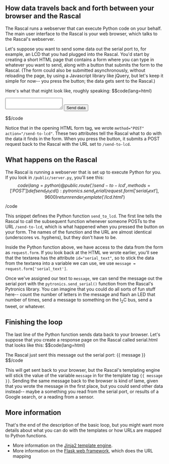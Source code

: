 ## How data travels back and forth between your browser and the Rascal ##

The Rascal runs a webserver that can execute Python code on your behalf. The main user interface to the Rascal is your web browser, which talks to the Rascal's webserver.

Let's suppose you want to send some data out the serial port to, for example, an LCD that you had plugged into the Rascal. You'd start by creating a short HTML page that contains a form where you can type in whatever you want to send, along with a button that submits the form to the Rascal. (The form could also be submitted asynchronously, without reloading the page, by using a Javascript library like jQuery, but let's keep it simple for now-- you press the button; the data gets sent to the Rascal.)

Here's what that might look like, roughly speaking:
$$code(lang=html)
<html>
<head>
    <title>Rascal demo</title>
</head>
<body>
    <form id="serial_form" method="POST" action="send-to-lcd">
        <textarea id="serial_text" name="serial_text" type="textarea"></textarea>
        <button type="submit" alt="Send serial data">
            Send data
        </button>
    </form>
</body>
</html>
$$/code

Notice that in the opening HTML form tag, we wrote <code>method="POST" action="/send-to-lcd"</code>. These two attributes tell the Rascal what to do with the data it finds in the form. When you press the button, it submits a POST request back to the Rascal with the URL set to <code>/send-to-lcd</code>.

## What happens on the Rascal ##

The Rascal is running a webserver that is set up to execute Python for you. If you look in <code>/public/server.py</code>, you'll see this:
$$code(lang=python)
@public.route('/send-to-lcd', methods=['POST'])
def send_to_lcd():
    pytronics.send_serial(request.form['serial_text'], 9600)
    return render_template('/lcd.html')
$$/code

This snippet defines the Python function <code>send_to_lcd</code>. The first line tells the Rascal to call the subsequent function whenever someone POSTs to the URL <code>/send-to-lcd</code>, which is what happened when you pressed the button on your form. The names of the function and the URL are almost identical (underscores vs. hyphens), but they don't have to be.

Inside the Python function above, we have access to the data from the form as <code>request.form</code>. If you look back at the HTML we wrote earlier, you'll see that the textarea has the attribute <code>id="serial_text"</code>, so to stick the data from the textarea into a variable we can use, we use <code>message = request.form['serial_text']</code>.

Once we've assigned our text to <code>message</code>, we can send the message out the serial port with the <code>pytronics.send_serial()</code> function from the Rascal's Pytronics library. You can imagine that you could do all sorts of fun stuff here-- count the number of letters in the message and flash an LED that number of times, send a message to something on the I<sub>2</sub>C bus, send a tweet, or whatever.

## Finishing the loop ##

The last line of the Python function sends data back to your browser. Let's suppose that you create a response page on the Rascal called serial.html that looks like this:
$$code(lang=html)
<html> 
<head> 
    <title>Rascal demo</title>
</head> 
<body> 
    The Rascal just sent this message out the serial port: {{ message }}
</body> 
</html>
$$/code

This will get sent back to your browser, but the Rascal's templating engine will stick the value of the variable <code>message</code> in for the template tag <code>{{ message }}</code>. Sending the same message back to the browser is kind of lame, given that you wrote the message in the first place, but you could send other data instead-- maybe a something you read from the serial port, or results of a Google search, or a reading from a sensor.

## More information ##

That's the end of the description of the basic loop, but you might want more details about what you can do with the templates or how URLs are mapped to Python functions.

  * More information on the [Jinja2 template engine][1].
  * More information on the [Flask web framework][2], which does the URL mapping

[1]: http://jinja.pocoo.org/docs/templates/
[2]: http://flask.pocoo.org/docs/quickstart/
